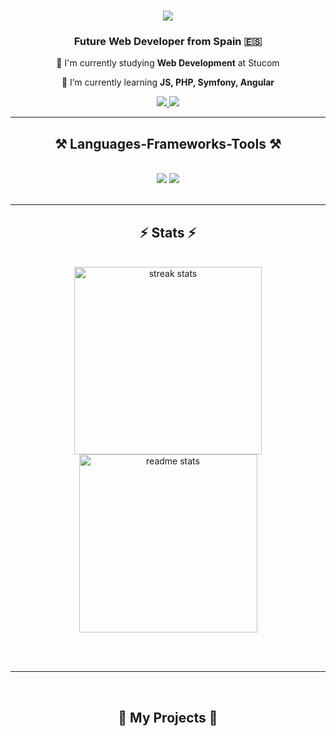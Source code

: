 <h1 align="center">
    <img src="https://readme-typing-svg.herokuapp.com?font=Exo&weight=600&size=40&duration=4000&pause=1000&color=0492C2&background=FFFFFF00&center=true&width=390&height=100&lines=%F0%9F%91%8B+Welcome!+%F0%9F%91%8B;%F0%9F%93%9A+I'm+Eric+Baena+%F0%9F%93%9A" />
    
    
</h1>

<h3 align="center">Future Web Developer from Spain 🇪🇸</h3>

<div align="center">
 
 🔭 I'm currently studying **Web Development** at Stucom
 
 🌱 I’m currently learning **JS, PHP, Symfony, Angular**

 </div>
 
<div align="center"> 
  <a href="mailto:ebaenac59@gmail.com">
    <img src="https://img.shields.io/badge/Gmail-333333?style=for-the-badge&logo=gmail&logoColor=red" />
  </a>
  <a href="https://linkedin.com/in/eric-baena/" target="_blank">
    <img src="https://img.shields.io/badge/LinkedIn-0077B5?style=for-the-badge&logo=linkedin&logoColor=white" target="_blank" />
  </a>
</div>

 <hr/>
 
<h2 align="center">⚒️ Languages-Frameworks-Tools ⚒️</h2>
<br/>
<div align="center">
    <img src="https://skillicons.dev/icons?i=html,css,vscode,github,figma,git" />
    <img src="https://skillicons.dev/icons?i=javascript,java,mysql,symfony,angular" /><br>
</div>

<br/>
<hr/>

<h2 align="center">⚡ Stats ⚡</h2>
<br>
<div align=center>
  <img width=300 src="https://github-readme-streak-stats-salesp07.vercel.app/?user=EricB-59&count_private=true&theme=react&border_radius=10" alt="streak stats"/>
  <img width=285 src="https://github-readme-stats-salesp07.vercel.app/api?username=EricB-59&count_private=true&show_icons=true&theme=react&rank_icon=github&border_radius=10" alt="readme stats" />
</div>

<br/><br/>

<hr/>
<br/>

<div align="center">
  <h2>🐍 My Projects 🐍</h2>
</div>

